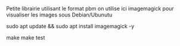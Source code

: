 Petite librairie utilisant le format pbm 
on utilise ici imagemagick pour visualiser les images
sous Debian/Ubunutu

sudo apt update && sudo apt install imagemagick -y


make
make test
